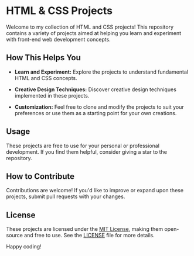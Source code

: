 # HTML & CSS Projects

Welcome to my collection of HTML and CSS projects! This repository contains a variety of projects aimed at helping you learn and experiment with front-end web development concepts.

## How This Helps You

- **Learn and Experiment:** Explore the projects to understand fundamental HTML and CSS concepts.
  
- **Creative Design Techniques:** Discover creative design techniques implemented in these projects.

- **Customization:** Feel free to clone and modify the projects to suit your preferences or use them as a starting point for your own creations.

## Usage

These projects are free to use for your personal or professional development. If you find them helpful, consider giving a star to the repository.

## How to Contribute

Contributions are welcome! If you'd like to improve or expand upon these projects, submit pull requests with your changes.

## License

These projects are licensed under the [MIT License](LICENSE), making them open-source and free to use. See the [LICENSE](LICENSE) file for more details.

Happy coding!
